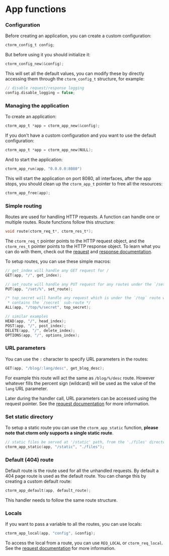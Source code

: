 # App functions

### Configuration

Before creating an application, you can create a custom configuration:

```c
ctorm_config_t config;
```

But before using it you should initialize it:

```c
ctorm_config_new(&config);
```

This will set all the default values, you can modify these by directly accessing
them through the `ctorm_config_t` structure, for example:

```c
// disable request/response logging
config.disable_logging = false;
```

### Managing the application

To create an application:

```c
ctorm_app_t *app = ctorm_app_new(&config);
```

If you don't have a custom configuration and you want to use the default
configuration:

```c
ctorm_app_t *app = ctorm_app_new(NULL);
```

And to start the application:

```c
ctorm_app_run(app, "0.0.0.0:8080")
```

This will start the application on port 8080, all interfaces, after the app
stops, you should clean up the `ctorm_app_t` pointer to free all the resources:

```c
ctorm_app_free(app);
```

### Simple routing

Routes are used for handling HTTP requests. A function can handle one or
multiple routes. Route functions follow this structure:

```c
void route(ctorm_req_t*, ctorm_res_t*);
```

The `ctorm_req_t` pointer points to the HTTP request object, and the
`ctorm_res_t` pointer points to the HTTP response object. To learn what you can
do with them, check out the [request](req.md) and
[response documentation](res.md).

To setup routes, you can use these simple macros:

```c
// get_index will handle any GET request for /
GET(app, "/", get_index);

// set_route will handle any PUT request for any routes under the `/set` route
PUT(app, "/set/%", set_route);

/* top_secret will handle any request which is under the `/top` route which
 * contains the `/secret` sub-route */
ALL(app, "/top/%/secret", top_secret);

// similar examples
HEAD(app, "/", head_index);
POST(app, "/", post_index);
DELETE(app, "/", delete_index);
OPTIONS(app, "/", options_index);
```

### URL parameters

You can use the `:` character to specify URL parameters in the routes:

```c
GET(app, "/blog/:lang/desc", get_blog_desc);
```

For example this route will act the same as `/blog/%/desc` route. However
whatever fills the percent sign (wildcard) will be used as the value of the
`lang` URL parameter.

Later during the handler call, URL parameters can be accessed using the request
pointer. See the [request documentation](req.md) for more information.

### Set static directory

To setup a static route you can use the `ctorm_app_static` function, **please
note that ctorm only supports a single static route**.

```c
// static files be served at '/static' path, from the './files' directory
ctorm_app_static(app, "/static", "./files");
```

### Default (404) route

Default route is the route used for all the unhandled requests. By default a 404
page route is used as the default route. You can change this by creating a
custom default route:

```c
ctorm_app_default(app, default_route);
```

This handler needs to follow the same route structure.

### Locals

If you want to pass a variable to all the routes, you can use locals:

```c
ctorm_app_local(app, "config", &config);
```

To access the local from a route, you can use `REQ_LOCAL` or `ctorm_req_local`.
See the [request documentation](req.md) for more information.
